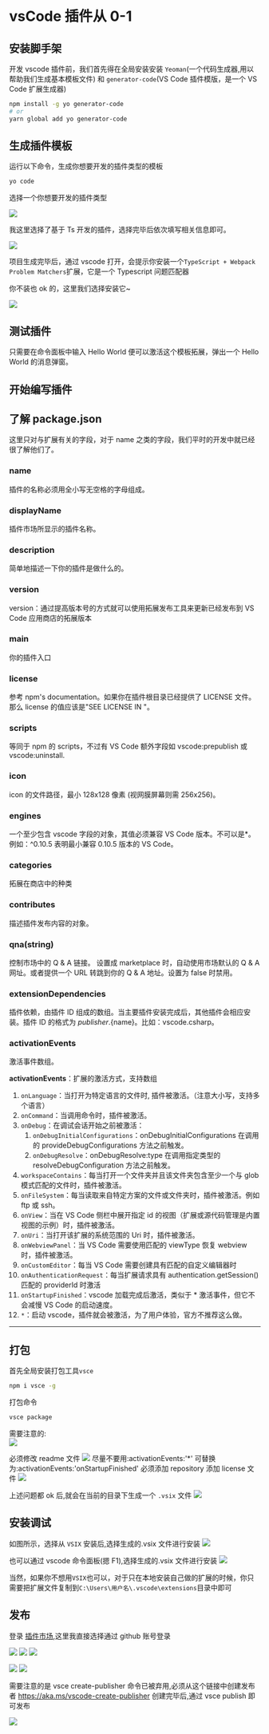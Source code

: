 # vsCode 插件从 0-1

## 安装脚手架

开发 vscode 插件前，我们首先得在全局安装安装 `Yeoman`(一个代码生成器,用以帮助我们生成基本模板文件) 和 `generator-code`(VS Code 插件模版，是一个 VS Code 扩展生成器)

```sh
npm install -g yo generator-code
# or
yarn global add yo generator-code
```

## 生成插件模板

运行以下命令，生成你想要开发的插件类型的模板

```sh
yo code
```

选择一个你想要开发的插件类型

![](https://gitee.com/wangrongding/image-house/raw/master/images/202202031439542.png)

我这里选择了基于 Ts 开发的插件，选择完毕后依次填写相关信息即可。

![](https://gitee.com/wangrongding/image-house/raw/master/images/202202031454975.png)

项目生成完毕后，通过 vscode 打开，会提示你安装一个`TypeScript + Webpack Problem Matchers`扩展，它是一个 Typescript 问题匹配器

你不装也 ok 的，这里我们选择安装它~

![](https://gitee.com/wangrongding/image-house/raw/master/images/202202031534499.jpg)

## 测试插件

只需要在命令面板中输入 Hello World 便可以激活这个模板拓展，弹出一个 Hello World 的消息弹窗。

## 开始编写插件

## 了解 package.json

这里只对与扩展有关的字段，对于 name 之类的字段，我们平时的开发中就已经很了解他们了。

### name

插件的名称必须用全小写无空格的字母组成。

### displayName

插件市场所显示的插件名称。

### description

简单地描述一下你的插件是做什么的。

### version

version：通过提高版本号的方式就可以使用拓展发布工具来更新已经发布到 VS Code 应用商店的拓展版本

### main

你的插件入口

### license

参考 npm's documentation。如果你在插件根目录已经提供了 LICENSE 文件。那么 license 的值应该是"SEE LICENSE IN <filename>"。

### scripts

等同于 npm 的 scripts，不过有 VS Code 额外字段如 vscode:prepublish 或 vscode:uninstall.

### icon

icon 的文件路径，最小 128x128 像素 (视网膜屏幕则需 256x256)。

### engines

一个至少包含 vscode 字段的对象，其值必须兼容 VS Code 版本。不可以是\*。例如：^0.10.5 表明最小兼容 0.10.5 版本的 VS Code。

### categories

拓展在商店中的种类

### contributes

描述插件发布内容的对象。

### qna(string)

控制市场中的 Q & A 链接。 设置成 marketplace 时，自动使用市场默认的 Q & A 网址。或者提供一个 URL 转跳到你的 Q & A 地址。设置为 false 时禁用。

### extensionDependencies

插件依赖，由插件 ID 组成的数组。当主要插件安装完成后，其他插件会相应安装。插件 ID 的格式为 ${publisher}.${name}。比如：vscode.csharp。

### activationEvents

激活事件数组。

**activationEvents**：扩展的激活方式，支持数组

1. `onLanguage`：当打开为特定语言的文件时, 插件被激活。（注意大小写，支持多个语言）
1. `onCommand`：当调用命令时，插件被激活。
1. `onDebug`：在调试会话开始之前被激活：
   1. `onDebugInitialConfigurations`：onDebugInitialConfigurations 在调用的 provideDebugConfigurations 方法之前触发。
   1. `onDebugResolve`：onDebugResolve:type 在调用指定类型的 resolveDebugConfiguration 方法之前触发。
1. `workspaceContains`：每当打开一个文件夹并且该文件夹包含至少一个与 glob 模式匹配的文件时，插件被激活。
1. `onFileSystem`：每当读取来自特定方案的文件或文件夹时，插件被激活。例如 ftp 或 ssh。
1. `onView`：当在 VS Code 侧栏中展开指定 id 的视图（扩展或源代码管理是内置视图的示例）时，插件被激活。
1. `onUri`：当打开该扩展的系统范围的 Uri 时，插件被激活。
1. `onWebviewPanel`：当 VS Code 需要使用匹配的 viewType 恢复 webview 时，插件被激活。
1. `onCustomEditor`：每当 VS Code 需要创建具有匹配的自定义编辑器时
1. `onAuthenticationRequest`：每当扩展请求具有 authentication.getSession()匹配的 providerId 时激活
1. `onStartupFinished`：vscode 加载完成后激活，类似于 \* 激活事件，但它不会减慢 VS Code 的启动速度。
1. `*`：启动 vscode，插件就会被激活，为了用户体验，官方不推荐这么做。

---

## 打包

首先全局安装打包工具`vsce`

```sh
npm i vsce -g
```

打包命令

```sh
vsce package
```

需要注意的:  
![](https://gitee.com/wangrongding/image-house/raw/master/images/202202070110836.png)

必须修改 readme 文件
![](https://gitee.com/wangrongding/image-house/raw/master/images/202202070135878.png)
尽量不要用:activationEvents:'\*'
可替换为:activationEvents:'onStartupFinished'
必须添加 repository
添加 license 文件
![](https://gitee.com/wangrongding/image-house/raw/master/images/202202070142997.png)

上述问题都 ok 后,就会在当前的目录下生成一个 `.vsix` 文件
![](https://gitee.com/wangrongding/image-house/raw/master/images/202202070142997.png)

## 安装调试

如图所示，选择从 `VSIX` 安装后,选择生成的.vsix 文件进行安装
![](https://gitee.com/wangrongding/image-house/raw/master/images/202202031410687.jpg)

也可以通过 vscode 命令面板(摁 F1),选择生成的.vsix 文件进行安装
![](https://gitee.com/wangrongding/image-house/raw/master/images/202202032045885.png)

当然，如果你不想用`VSIX`也可以，对于只在本地安装自己做的扩展的时候，你只需要把扩展文件复制到`C:\Users\用户名\.vscode\extensions`目录中即可

## 发布

登录 [插件市场](https://marketplace.visualstudio.com/VSCode),这里我直接选择通过 github 账号登录

![](https://gitee.com/wangrongding/image-house/raw/master/images/202202070225731.jpg)
![](https://gitee.com/wangrongding/image-house/raw/master/images/202202070226617.jpg)
![](https://gitee.com/wangrongding/image-house/raw/master/images/202202070226483.png)

![](https://gitee.com/wangrongding/image-house/raw/master/images/202202070241391.png)
![](https://gitee.com/wangrongding/image-house/raw/master/images/202202070230076.png)

需要注意的是
vsce create-publisher 命令已被弃用,必须从这个链接中创建发布者
https://aka.ms/vscode-create-publisher
创建完毕后,通过 vsce publish 即可发布

![](https://gitee.com/wangrongding/image-house/raw/master/images/202202070257156.png)

